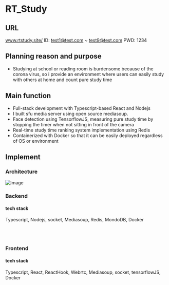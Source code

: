 # RT_Study
## URL
www.rtstudy.site/ 
ID: test1@test.com ~ test9@test.com 
PWD: 1234

## Planning reason and purpose
- Studying at school or reading room is burdensome because of the corona virus, so i provide an environment where users can easily study with others at home and count pure study time


## Main function
- Full-stack development with Typescript-based React and Nodejs
- I built sfu media server using open source mediasoup.
- Face detection using TensorflowJS, measuring pure study time by stopping the timer when not sitting in front of the camera
- Real-time study time ranking system implementation using Redis
- Containerized with Docker so that it can be easily deployed regardless of OS or environment


## Implement
### Architecture
![image](https://user-images.githubusercontent.com/59424336/132169844-8e801894-7906-45db-ade9-cdb060b75b48.png)


### Backend
#### tech stack
Typescript, Nodejs, socket, Mediasoup, Redis, MondoDB, Docker





<br/><br/>
### Frontend
#### tech stack
Typescript, React, ReactHook, Webrtc, Mediasoup, socket, tensorflowJS, Docker


